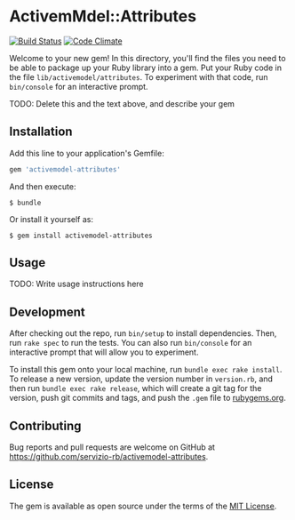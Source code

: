 # ActivemMdel::Attributes

[![Build Status](https://travis-ci.org/servizio-rb/activemodel-attributes.svg?branch=master)](https://travis-ci.org/servizio-rb/activemodel-attributes)
[![Code Climate](https://codeclimate.com/github/servizio-rb/activemodel-attributes/badges/gpa.svg)](https://codeclimate.com/github/servizio-rb/activemodel-attributes)

Welcome to your new gem! In this directory, you'll find the files you need to be able to package up your Ruby library into a gem. Put your Ruby code in the file `lib/activemodel/attributes`. To experiment with that code, run `bin/console` for an interactive prompt.

TODO: Delete this and the text above, and describe your gem

## Installation

Add this line to your application's Gemfile:

```ruby
gem 'activemodel-attributes'
```

And then execute:

    $ bundle

Or install it yourself as:

    $ gem install activemodel-attributes

## Usage

TODO: Write usage instructions here

## Development

After checking out the repo, run `bin/setup` to install dependencies. Then, run `rake spec` to run the tests. You can also run `bin/console` for an interactive prompt that will allow you to experiment.

To install this gem onto your local machine, run `bundle exec rake install`. To release a new version, update the version number in `version.rb`, and then run `bundle exec rake release`, which will create a git tag for the version, push git commits and tags, and push the `.gem` file to [rubygems.org](https://rubygems.org).

## Contributing

Bug reports and pull requests are welcome on GitHub at https://github.com/servizio-rb/activemodel-attributes.


## License

The gem is available as open source under the terms of the [MIT License](http://opensource.org/licenses/MIT).

